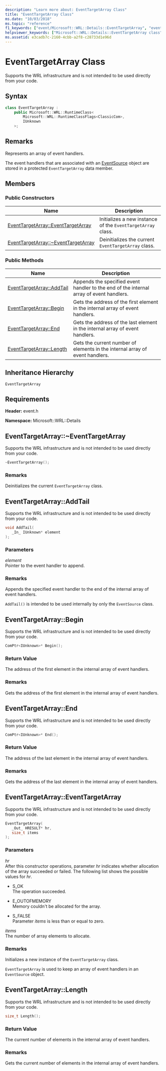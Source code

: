 ```yaml
---
description: "Learn more about: EventTargetArray Class"
title: "EventTargetArray Class"
ms.date: "10/03/2018"
ms.topic: "reference"
f1_keywords: ["event/Microsoft::WRL::Details::EventTargetArray", "event/Microsoft::WRL::Details::EventTargetArray::AddTail", "event/Microsoft::WRL::Details::EventTargetArray::Begin", "event/Microsoft::WRL::Details::EventTargetArray::End", "event/Microsoft::WRL::Details::EventTargetArray::EventTargetArray", "event/Microsoft::WRL::Details::EventTargetArray::Length", "event/Microsoft::WRL::Details::EventTargetArray::~EventTargetArray"]
helpviewer_keywords: ["Microsoft::WRL::Details::EventTargetArray class", "Microsoft::WRL::Details::EventTargetArray::AddTail method", "Microsoft::WRL::Details::EventTargetArray::Begin method", "Microsoft::WRL::Details::EventTargetArray::End method", "Microsoft::WRL::Details::EventTargetArray::EventTargetArray, constructor", "Microsoft::WRL::Details::EventTargetArray::Length method", "Microsoft::WRL::Details::EventTargetArray::~EventTargetArray, destructor"]
ms.assetid: e3cadb7c-2160-4cbb-a2f8-c28733d1e96d
---
```

# EventTargetArray Class

Supports the WRL infrastructure and is not intended to be used directly from your code.

## Syntax

```cpp
class EventTargetArray :
    public Microsoft::WRL::RuntimeClass<
        Microsoft::WRL::RuntimeClassFlags<ClassicCom>,
        IUnknown
    >;
```

## Remarks

Represents an array of event handlers.

The event handlers that are associated with an [EventSource](eventsource-class.md) object are stored in a protected `EventTargetArray` data member.

## Members

### Public Constructors

Name                                                           | Description
-------------------------------------------------------------- | -----------------------------------------------------------
[EventTargetArray::EventTargetArray](#eventtargetarray)        | Initializes a new instance of the `EventTargetArray` class.
[EventTargetArray::~EventTargetArray](#tilde-eventtargetarray) | Deinitializes the current `EventTargetArray` class.

### Public Methods

Name                                  | Description
------------------------------------- | ---------------------------------------------------------------------------------------
[EventTargetArray::AddTail](#addtail) | Appends the specified event handler to the end of the internal array of event handlers.
[EventTargetArray::Begin](#begin)     | Gets the address of the first element in the internal array of event handlers.
[EventTargetArray::End](#end)         | Gets the address of the last element in the internal array of event handlers.
[EventTargetArray::Length](#length)   | Gets the current number of elements in the internal array of event handlers.

## Inheritance Hierarchy

`EventTargetArray`

## Requirements

**Header:** event.h

**Namespace:** Microsoft::WRL::Details

## <a name="tilde-eventtargetarray"></a> EventTargetArray::~EventTargetArray

Supports the WRL infrastructure and is not intended to be used directly from your code.

```cpp
~EventTargetArray();
```

### Remarks

Deinitializes the current `EventTargetArray` class.

## <a name="addtail"></a> EventTargetArray::AddTail

Supports the WRL infrastructure and is not intended to be used directly from your code.

```cpp
void AddTail(
   _In_ IUnknown* element
);
```

### Parameters

*element*<br/>
Pointer to the event handler to append.

### Remarks

Appends the specified event handler to the end of the internal array of event handlers.

`AddTail()` is intended to be used internally by only the `EventSource` class.

## <a name="begin"></a> EventTargetArray::Begin

Supports the WRL infrastructure and is not intended to be used directly from your code.

```cpp
ComPtr<IUnknown>* Begin();
```

### Return Value

The address of the first element in the internal array of event handlers.

### Remarks

Gets the address of the first element in the internal array of event handlers.

## <a name="end"></a> EventTargetArray::End

Supports the WRL infrastructure and is not intended to be used directly from your code.

```cpp
ComPtr<IUnknown>* End();
```

### Return Value

The address of the last element in the internal array of event handlers.

### Remarks

Gets the address of the last element in the internal array of event handlers.

## <a name="eventtargetarray"></a> EventTargetArray::EventTargetArray

Supports the WRL infrastructure and is not intended to be used directly from your code.

```cpp
EventTargetArray(
   _Out_ HRESULT* hr,
   size_t items
);
```

### Parameters

*hr*<br/>
After this constructor operations, parameter *hr* indicates whether allocation of the array succeeded or failed. The following list shows the possible values for *hr*.

- S_OK<br/>
  The operation succeeded.

- E_OUTOFMEMORY<br/>
  Memory couldn't be allocated for the array.

- S_FALSE<br/>
  Parameter *items* is less than or equal to zero.

*items*<br/>
The number of array elements to allocate.

### Remarks

Initializes a new instance of the `EventTargetArray` class.

`EventTargetArray` is used to keep an array of event handlers in an `EventSource` object.

## <a name="length"></a> EventTargetArray::Length

Supports the WRL infrastructure and is not intended to be used directly from your code.

```cpp
size_t Length();
```

### Return Value

The current number of elements in the internal array of event handlers.

### Remarks

Gets the current number of elements in the internal array of event handlers.
